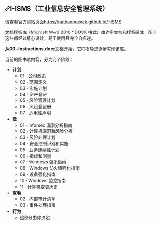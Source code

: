 <div class="Box-sc-g0xbh4-0 bJMeLZ js-snippet-clipboard-copy-unpositioned" data-hpc="true"><article class="markdown-body entry-content container-lg" itemprop="text"><h1 tabindex="-1" dir="auto"><a id="user-content-i-isms-industrial-information-security-management-system" class="anchor" aria-hidden="true" tabindex="-1" href="#i-isms-industrial-information-security-management-system"><svg class="octicon octicon-link" viewBox="0 0 16 16" version="1.1" width="16" height="16" aria-hidden="true"><path d="m7.775 3.275 1.25-1.25a3.5 3.5 0 1 1 4.95 4.95l-2.5 2.5a3.5 3.5 0 0 1-4.95 0 .751.751 0 0 1 .018-1.042.751.751 0 0 1 1.042-.018 1.998 1.998 0 0 0 2.83 0l2.5-2.5a2.002 2.002 0 0 0-2.83-2.83l-1.25 1.25a.751.751 0 0 1-1.042-.018.751.751 0 0 1-.018-1.042Zm-4.69 9.64a1.998 1.998 0 0 0 2.83 0l1.25-1.25a.751.751 0 0 1 1.042.018.751.751 0 0 1 .018 1.042l-1.25 1.25a3.5 3.5 0 1 1-4.95-4.95l2.5-2.5a3.5 3.5 0 0 1 4.95 0 .751.751 0 0 1-.018 1.042.751.751 0 0 1-1.042.018 1.998 1.998 0 0 0-2.83 0l-2.5 2.5a1.998 1.998 0 0 0 0 2.83Z"></path></svg></a><font style="vertical-align: inherit;"><font style="vertical-align: inherit;">I-ISMS（工业信息安全管理系统）</font></font></h1>
<p dir="auto"><font style="vertical-align: inherit;"><font style="vertical-align: inherit;">请查看官方网站页面</font></font><a href="https://nathanpocock.github.io/I-ISMS" rel="nofollow"><font style="vertical-align: inherit;"><font style="vertical-align: inherit;">https://nathanpocock.github.io/I-ISMS</font></font></a></p>
<p dir="auto"><font style="vertical-align: inherit;"><font style="vertical-align: inherit;">文档模板库（Microsft Word 2016 *.DOCX 格式）由许多文档和模板组成，所有这些都经过精心设计，易于使用且完全自描述。</font></font></p>
<p dir="auto"><font style="vertical-align: inherit;"></font><strong><font style="vertical-align: inherit;"><font style="vertical-align: inherit;">从00 -Instructions.docx</font></font></strong><font style="vertical-align: inherit;"><font style="vertical-align: inherit;">文档开始</font><font style="vertical-align: inherit;">，它将指导您逐步实现该库。</font></font></p>
<p dir="auto"><font style="vertical-align: inherit;"><font style="vertical-align: inherit;">当前的图书馆内容，分为几个阶段：</font></font></p>
<ul dir="auto">
<li><strong><font style="vertical-align: inherit;"><font style="vertical-align: inherit;">计划</font></font></strong>
<ul dir="auto">
<li><font style="vertical-align: inherit;"><font style="vertical-align: inherit;">01 - 公司政策</font></font></li>
<li><font style="vertical-align: inherit;"><font style="vertical-align: inherit;">02 - 范围定义</font></font></li>
<li><font style="vertical-align: inherit;"><font style="vertical-align: inherit;">03 - 实施计划</font></font></li>
<li><font style="vertical-align: inherit;"><font style="vertical-align: inherit;">04 - 资产登记</font></font></li>
<li><font style="vertical-align: inherit;"><font style="vertical-align: inherit;">05 - 风险管理计划</font></font></li>
<li><font style="vertical-align: inherit;"><font style="vertical-align: inherit;">06 - 风险登记册</font></font></li>
<li><font style="vertical-align: inherit;"><font style="vertical-align: inherit;">07 - 适用性声明</font></font></li>
</ul>
</li>
<li><strong><font style="vertical-align: inherit;"><font style="vertical-align: inherit;">做</font></font></strong>
<ul dir="auto">
<li><font style="vertical-align: inherit;"><font style="vertical-align: inherit;">01 - Inforsec 漏洞分析指南</font></font></li>
<li><font style="vertical-align: inherit;"><font style="vertical-align: inherit;">02 - 计算机漏洞和风险分析</font></font></li>
<li><font style="vertical-align: inherit;"><font style="vertical-align: inherit;">03 - 风险处理计划</font></font></li>
<li><font style="vertical-align: inherit;"><font style="vertical-align: inherit;">04 - 安全控制识别和实施</font></font></li>
<li><font style="vertical-align: inherit;"><font style="vertical-align: inherit;">05 - 业务连续性计划</font></font></li>
<li><font style="vertical-align: inherit;"><font style="vertical-align: inherit;">06 - 指标和测量</font></font></li>
<li><font style="vertical-align: inherit;"><font style="vertical-align: inherit;">07 - Windows 强化指南</font></font></li>
<li><font style="vertical-align: inherit;"><font style="vertical-align: inherit;">08 - Windows 防火墙强化指南</font></font></li>
<li><font style="vertical-align: inherit;"><font style="vertical-align: inherit;">09 - 设备强化指南</font></font></li>
<li><font style="vertical-align: inherit;"><font style="vertical-align: inherit;">10 - Windows 监控指南</font></font></li>
<li><font style="vertical-align: inherit;"><font style="vertical-align: inherit;">11 - 计算机变更历史</font></font></li>
</ul>
</li>
<li><strong><font style="vertical-align: inherit;"><font style="vertical-align: inherit;">查看</font></font></strong>
<ul dir="auto">
<li><font style="vertical-align: inherit;"><font style="vertical-align: inherit;">02 - 内部审计清单</font></font></li>
<li><font style="vertical-align: inherit;"><font style="vertical-align: inherit;">03 - 事件处理指南</font></font></li>
</ul>
</li>
<li><strong><font style="vertical-align: inherit;"><font style="vertical-align: inherit;">行为</font></font></strong>
<ul dir="auto">
<li><font style="vertical-align: inherit;"><font style="vertical-align: inherit;">这部分由你决定...</font></font></li>
</ul>
</li>
</ul>
</article></div>
